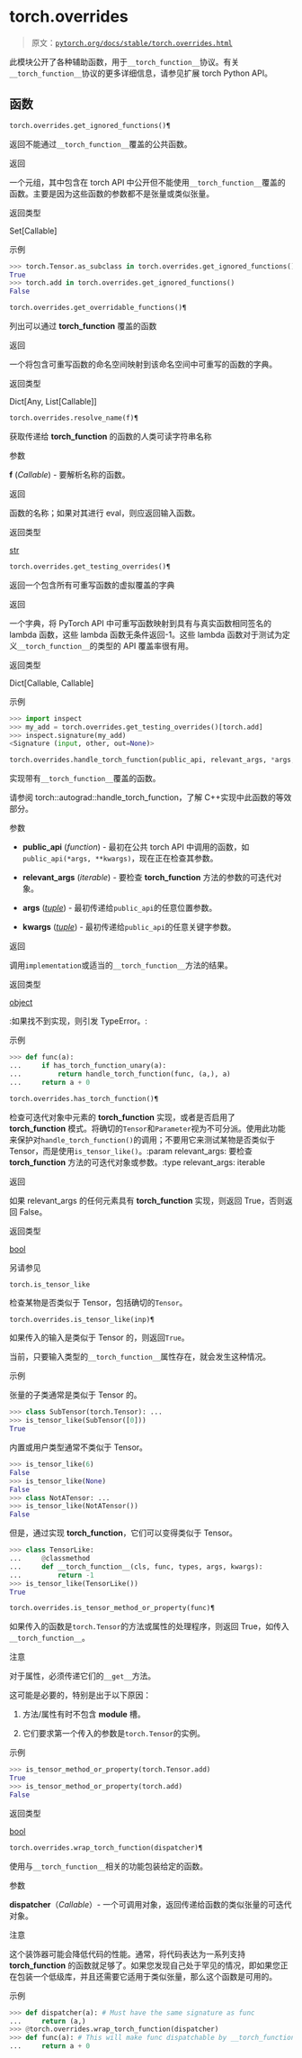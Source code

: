 # torch.overrides

> 原文：[`pytorch.org/docs/stable/torch.overrides.html`](https://pytorch.org/docs/stable/torch.overrides.html)

此模块公开了各种辅助函数，用于`__torch_function__`协议。有关`__torch_function__`协议的更多详细信息，请参见扩展 torch Python API。

## 函数

```py
torch.overrides.get_ignored_functions()¶
```

返回不能通过`__torch_function__`覆盖的公共函数。

返回

一个元组，其中包含在 torch API 中公开但不能使用`__torch_function__`覆盖的函数。主要是因为这些函数的参数都不是张量或类似张量。

返回类型

Set[Callable]

示例

```py
>>> torch.Tensor.as_subclass in torch.overrides.get_ignored_functions()
True
>>> torch.add in torch.overrides.get_ignored_functions()
False 
```

```py
torch.overrides.get_overridable_functions()¶
```

列出可以通过 __torch_function__ 覆盖的函数

返回

一个将包含可重写函数的命名空间映射到该命名空间中可重写的函数的字典。

返回类型

Dict[Any, List[Callable]]

```py
torch.overrides.resolve_name(f)¶
```

获取传递给 __torch_function__ 的函数的人类可读字符串名称

参数

**f** (*Callable*) - 要解析名称的函数。

返回

函数的名称；如果对其进行 eval，则应返回输入函数。

返回类型

[str](https://docs.python.org/3/library/stdtypes.html#str "(在 Python v3.12 中)")

```py
torch.overrides.get_testing_overrides()¶
```

返回一个包含所有可重写函数的虚拟覆盖的字典

返回

一个字典，将 PyTorch API 中可重写函数映射到具有与真实函数相同签名的 lambda 函数，这些 lambda 函数无条件返回-1。这些 lambda 函数对于测试为定义`__torch_function__`的类型的 API 覆盖率很有用。

返回类型

Dict[Callable, Callable]

示例

```py
>>> import inspect
>>> my_add = torch.overrides.get_testing_overrides()[torch.add]
>>> inspect.signature(my_add)
<Signature (input, other, out=None)> 
```

```py
torch.overrides.handle_torch_function(public_api, relevant_args, *args, **kwargs)¶
```

实现带有`__torch_function__`覆盖的函数。

请参阅 torch::autograd::handle_torch_function，了解 C++实现中此函数的等效部分。

参数

+   **public_api** (*function*) - 最初在公共 torch API 中调用的函数，如`public_api(*args, **kwargs)`，现在正在检查其参数。

+   **relevant_args** (*iterable*) - 要检查 __torch_function__ 方法的参数的可迭代对象。

+   **args** ([*tuple*](https://docs.python.org/3/library/stdtypes.html#tuple "(在 Python v3.12 中)")) - 最初传递给`public_api`的任意位置参数。

+   **kwargs** ([*tuple*](https://docs.python.org/3/library/stdtypes.html#tuple "(在 Python v3.12 中)")) - 最初传递给`public_api`的任意关键字参数。

返回

调用`implementation`或适当的`__torch_function__`方法的结果。

返回类型

[object](https://docs.python.org/3/library/functions.html#object "(在 Python v3.12 中)")

:如果找不到实现，则引发 TypeError。:

示例

```py
>>> def func(a):
...     if has_torch_function_unary(a):
...         return handle_torch_function(func, (a,), a)
...     return a + 0 
```

```py
torch.overrides.has_torch_function()¶
```

检查可迭代对象中元素的 __torch_function__ 实现，或者是否启用了 __torch_function__ 模式。将确切的`Tensor`和`Parameter`视为不可分派。使用此功能来保护对`handle_torch_function()`的调用；不要用它来测试某物是否类似于 Tensor，而是使用`is_tensor_like()`。:param relevant_args: 要检查 __torch_function__ 方法的可迭代对象或参数。:type relevant_args: iterable

返回

如果 relevant_args 的任何元素具有 __torch_function__ 实现，则返回 True，否则返回 False。

返回类型

[bool](https://docs.python.org/3/library/functions.html#bool "(在 Python v3.12 中)")

另请参见

`torch.is_tensor_like`

检查某物是否类似于 Tensor，包括确切的`Tensor`。

```py
torch.overrides.is_tensor_like(inp)¶
```

如果传入的输入是类似于 Tensor 的，则返回`True`。

当前，只要输入类型的`__torch_function__`属性存在，就会发生这种情况。

示例

张量的子类通常是类似于 Tensor 的。

```py
>>> class SubTensor(torch.Tensor): ...
>>> is_tensor_like(SubTensor([0]))
True 
```

内置或用户类型通常不类似于 Tensor。

```py
>>> is_tensor_like(6)
False
>>> is_tensor_like(None)
False
>>> class NotATensor: ...
>>> is_tensor_like(NotATensor())
False 
```

但是，通过实现 __torch_function__，它们可以变得类似于 Tensor。

```py
>>> class TensorLike:
...     @classmethod
...     def __torch_function__(cls, func, types, args, kwargs):
...         return -1
>>> is_tensor_like(TensorLike())
True 
```

```py
torch.overrides.is_tensor_method_or_property(func)¶
```

如果传入的函数是`torch.Tensor`的方法或属性的处理程序，则返回 True，如传入`__torch_function__`。

注意

对于属性，必须传递它们的`__get__`方法。

这可能是必要的，特别是出于以下原因：

1.  方法/属性有时不包含 __module__ 槽。

1.  它们要求第一个传入的参数是`torch.Tensor`的实例。

示例

```py
>>> is_tensor_method_or_property(torch.Tensor.add)
True
>>> is_tensor_method_or_property(torch.add)
False 
```

返回类型

[bool](https://docs.python.org/3/library/functions.html#bool "(在 Python v3.12 中)")

```py
torch.overrides.wrap_torch_function(dispatcher)¶
```

使用与`__torch_function__`相关的功能包装给定的函数。

参数

**dispatcher**（*Callable*）- 一个可调用对象，返回传递给函数的类似张量的可迭代对象。

注意

这个装饰器可能会降低代码的性能。通常，将代码表达为一系列支持 __torch_function__ 的函数就足够了。如果您发现自己处于罕见的情况，即如果您正在包装一个低级库，并且还需要它适用于类似张量，那么这个函数是可用的。

示例

```py
>>> def dispatcher(a): # Must have the same signature as func
...     return (a,)
>>> @torch.overrides.wrap_torch_function(dispatcher)
>>> def func(a): # This will make func dispatchable by __torch_function__
...     return a + 0 
```
